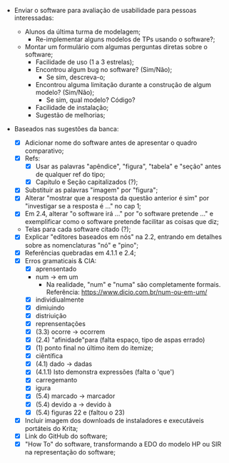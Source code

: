 - Enviar o software para avaliação de usabilidade para pessoas interessadas:
    - Alunos da última turma de modelagem;
        - Re-implementar alguns modelos de TPs usando o software?;
    - Montar um formulário com algumas perguntas diretas sobre o software;
        - Facilidade de uso (1 a 3 estrelas);
        - Encontrou algum bug no software? (Sim/Não);
            - Se sim, descreva-o;
        - Encontrou alguma limitação durante a construção de algum modelo? (Sim/Não);
            - Se sim, qual modelo? Código?
        - Facilidade de instalação;
        - Sugestão de melhorias;

- Baseados nas sugestões da banca:
    - [x] Adicionar nome do software antes de apresentar o quadro comparativo;
    - [x] Refs:
        - [x] Usar as palavras "apêndice", "figura", "tabela" e "seção" antes de qualquer ref do tipo;
        - [x] Capítulo e Seção capitalizados (?);
    - [x] Substituir as palavras "imagem" por "figura";
    - [x] Alterar "mostrar que a resposta da questão anterior é sim" por "investigar se a resposta é ..." no cap 1;
    - [x] Em 2.4, alterar "o software irá ..." por "o software pretende ..." e exemplificar como o software pretende facilitar as coisas que diz;
    - Telas para cada software citado (?);
    - [x] Explicar "editores baseados em nós" na 2.2, entrando em detalhes sobre as nomenclaturas "nó" e "pino";
    - [x] Referências quebradas em 4.1.1 e 2.4;
    - [x] Erros gramaticais & CIA:
        - [x] aprensentado
        - num -> em um
            - Na realidade, "num" e "numa" são completamente formais. Referência: https://www.dicio.com.br/num-ou-em-um/
        - [x] individiualmente
        - [x] dimiuindo
        - [x] distriuição
        - [x] reprensentações
        - [x] (3.3) ocorre -> ocorrem
        - [x] (2.4) "afinidade"para (falta espaço, tipo de aspas errado)
        - [x] (1) ponto final no último item do itemize;
        - [x] ciêntífica
        - [x] (4.1) dado -> dadas
        - [x] (4.1.1) Isto demonstra expressões (falta o 'que')
        - [x] carregemanto
        - [x] igura
        - [x] (5.4) marcado -> marcador
        - [x] (5.4) devido a -> devido à
        - [x] (5.4) figuras 22 e (faltou o 23)
    - [x] Incluir imagem dos downloads de instaladores e executáveis portáteis do Krita;
    - [x] Link do GitHub do software;
    - [x] "How To" do software, transformando a EDO do modelo HP ou SIR na representação do software;
